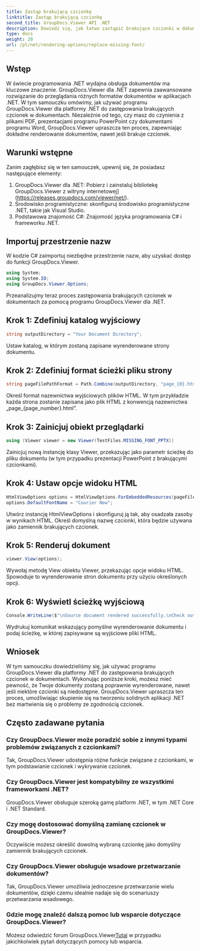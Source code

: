 ```yaml
---
title: Zastąp brakującą czcionkę
linktitle: Zastąp brakującą czcionkę
second_title: GroupDocs.Viewer API .NET
description: Dowiedz się, jak łatwo zastąpić brakujące czcionki w dokumentach .NET za pomocą GroupDocs.Viewer. Zapewnij dokładne renderowanie za pomocą prostych kroków.
type: docs
weight: 20
url: /pl/net/rendering-options/replace-missing-font/
---
```

## Wstęp
W świecie programowania .NET wydajna obsługa dokumentów ma kluczowe znaczenie. GroupDocs.Viewer dla .NET zapewnia zaawansowane rozwiązanie do przeglądania różnych formatów dokumentów w aplikacjach .NET. W tym samouczku omówimy, jak używać programu GroupDocs.Viewer dla platformy .NET do zastępowania brakujących czcionek w dokumentach. Niezależnie od tego, czy masz do czynienia z plikami PDF, prezentacjami programu PowerPoint czy dokumentami programu Word, GroupDocs.Viewer upraszcza ten proces, zapewniając dokładne renderowanie dokumentów, nawet jeśli brakuje czcionek.
## Warunki wstępne
Zanim zagłębisz się w ten samouczek, upewnij się, że posiadasz następujące elementy:
1. GroupDocs.Viewer dla .NET: Pobierz i zainstaluj bibliotekę GroupDocs.Viewer z witryny internetowej](https://releases.groupdocs.com/viewer/net/).
2. Środowisko programistyczne: skonfiguruj środowisko programistyczne .NET, takie jak Visual Studio.
3. Podstawowa znajomość C#: Znajomość języka programowania C# i frameworku .NET.

## Importuj przestrzenie nazw
W kodzie C# zaimportuj niezbędne przestrzenie nazw, aby uzyskać dostęp do funkcji GroupDocs.Viewer.

```csharp
using System;
using System.IO;
using GroupDocs.Viewer.Options;
```

Przeanalizujmy teraz proces zastępowania brakujących czcionek w dokumentach za pomocą programu GroupDocs.Viewer dla .NET.
## Krok 1: Zdefiniuj katalog wyjściowy
```csharp
string outputDirectory = "Your Document Directory";
```
Ustaw katalog, w którym zostaną zapisane wyrenderowane strony dokumentu.
## Krok 2: Zdefiniuj format ścieżki pliku strony
```csharp
string pageFilePathFormat = Path.Combine(outputDirectory, "page_{0}.html");
```
Określ format nazewnictwa wyjściowych plików HTML. W tym przykładzie każda strona zostanie zapisana jako plik HTML z konwencją nazewnictwa „page_{page_number}.html”.
## Krok 3: Zainicjuj obiekt przeglądarki
```csharp
using (Viewer viewer = new Viewer(TestFiles.MISSING_FONT_PPTX))
```
Zainicjuj nową instancję klasy Viewer, przekazując jako parametr ścieżkę do pliku dokumentu (w tym przypadku prezentacji PowerPoint z brakującymi czcionkami).
## Krok 4: Ustaw opcje widoku HTML
```csharp
HtmlViewOptions options = HtmlViewOptions.ForEmbeddedResources(pageFilePathFormat);
options.DefaultFontName = "Courier New";
```
Utwórz instancję HtmlViewOptions i skonfiguruj ją tak, aby osadzała zasoby w wynikach HTML. Określ domyślną nazwę czcionki, która będzie używana jako zamiennik brakujących czcionek.
## Krok 5: Renderuj dokument
```csharp
viewer.View(options);
```
Wywołaj metodę View obiektu Viewer, przekazując opcje widoku HTML. Spowoduje to wyrenderowanie stron dokumentu przy użyciu określonych opcji.
## Krok 6: Wyświetl ścieżkę wyjściową
```csharp
Console.WriteLine($"\nSource document rendered successfully.\nCheck output in {outputDirectory}.");
```
Wydrukuj komunikat wskazujący pomyślne wyrenderowanie dokumentu i podaj ścieżkę, w której zapisywane są wyjściowe pliki HTML.

## Wniosek
W tym samouczku dowiedzieliśmy się, jak używać programu GroupDocs.Viewer dla platformy .NET do zastępowania brakujących czcionek w dokumentach. Wykonując poniższe kroki, możesz mieć pewność, że Twoje dokumenty zostaną poprawnie wyrenderowane, nawet jeśli niektóre czcionki są niedostępne. GroupDocs.Viewer upraszcza ten proces, umożliwiając skupienie się na tworzeniu solidnych aplikacji .NET bez martwienia się o problemy ze zgodnością czcionek.
## Często zadawane pytania
### Czy GroupDocs.Viewer może poradzić sobie z innymi typami problemów związanych z czcionkami?
Tak, GroupDocs.Viewer udostępnia różne funkcje związane z czcionkami, w tym podstawianie czcionek i wykrywanie czcionek.
### Czy GroupDocs.Viewer jest kompatybilny ze wszystkimi frameworkami .NET?
GroupDocs.Viewer obsługuje szeroką gamę platform .NET, w tym .NET Core i .NET Standard.
### Czy mogę dostosować domyślną zamianę czcionek w GroupDocs.Viewer?
Oczywiście możesz określić dowolną wybraną czcionkę jako domyślny zamiennik brakujących czcionek.
### Czy GroupDocs.Viewer obsługuje wsadowe przetwarzanie dokumentów?
Tak, GroupDocs.Viewer umożliwia jednoczesne przetwarzanie wielu dokumentów, dzięki czemu idealnie nadaje się do scenariuszy przetwarzania wsadowego.
### Gdzie mogę znaleźć dalszą pomoc lub wsparcie dotyczące GroupDocs.Viewer?
 Możesz odwiedzić forum GroupDocs.Viewer[Tutaj](https://forum.groupdocs.com/c/viewer/9) w przypadku jakichkolwiek pytań dotyczących pomocy lub wsparcia.